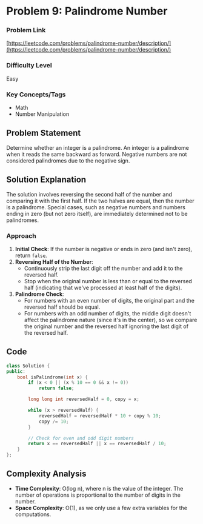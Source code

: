 # Problem 9: Palindrome Number

### Problem Link
[https://leetcode.com/problems/palindrome-number/description/](https://leetcode.com/problems/palindrome-number/description/)

### Difficulty Level
Easy

### Key Concepts/Tags
- Math
- Number Manipulation

## Problem Statement
Determine whether an integer is a palindrome. An integer is a palindrome when it reads the same backward as forward. Negative numbers are not considered palindromes due to the negative sign.

## Solution Explanation
The solution involves reversing the second half of the number and comparing it with the first half. If the two halves are equal, then the number is a palindrome. Special cases, such as negative numbers and numbers ending in zero (but not zero itself), are immediately determined not to be palindromes.

### Approach
1. **Initial Check**: If the number is negative or ends in zero (and isn't zero), return `false`.
2. **Reversing Half of the Number**:
   - Continuously strip the last digit off the number and add it to the reversed half.
   - Stop when the original number is less than or equal to the reversed half (indicating that we've processed at least half of the digits).
3. **Palindrome Check**:
   - For numbers with an even number of digits, the original part and the reversed half should be equal.
   - For numbers with an odd number of digits, the middle digit doesn't affect the palindrome nature (since it's in the center), so we compare the original number and the reversed half ignoring the last digit of the reversed half.

## Code
```cpp
class Solution {
public:
    bool isPalindrome(int x) {
        if (x < 0 || (x % 10 == 0 && x != 0))
            return false;

        long long int reversedHalf = 0, copy = x;

        while (x > reversedHalf) {
            reversedHalf = reversedHalf * 10 + copy % 10;
            copy /= 10;
        }

        // Check for even and odd digit numbers
        return x == reversedHalf || x == reversedHalf / 10;
    }
};
```

## Complexity Analysis
- **Time Complexity**: O(log n), where n is the value of the integer. The number of operations is proportional to the number of digits in the number.
- **Space Complexity**: O(1), as we only use a few extra variables for the computations.